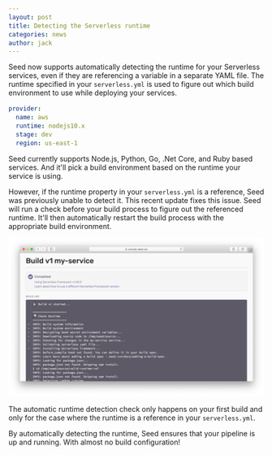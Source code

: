 ```yaml
---
layout: post
title: Detecting the Serverless runtime
categories: news
author: jack
---
```


Seed now supports automatically detecting the runtime for your Serverless services, even if they are referencing a variable in a separate YAML file. The runtime specified in your `serverless.yml` is used to figure out which build environment to use while deploying your services.

``` yaml
provider:
  name: aws
  runtime: nodejs10.x
  stage: dev
  region: us-east-1
```

Seed currently supports Node.js, Python, Go, .Net Core, and Ruby based services. And it'll pick a build environment based on the runtime your service is using.

However, if the runtime property in your `serverless.yml` is a reference, Seed was previously unable to detect it. This recent update fixes this issue. Seed will run a check before your build process to figure out the referenced runtime. It'll then automatically restart the build process with the appropriate build environment.

![Check runtime step in build logs](/assets/blog/detecting-the-serverless-runtime/check-runtime-step-in-build-logs.png)

The automatic runtime detection check only happens on your first build and only for the case where the runtime is a reference in your `serverless.yml`.

By automatically detecting the runtime, Seed ensures that your pipeline is up and running. With almost no build configuration!
